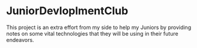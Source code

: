 # JuniorDevloplmentClub
This project is an extra effort from my side to help my Juniors by providing notes on some vital technologies that they will be using in their future endeavors. 
